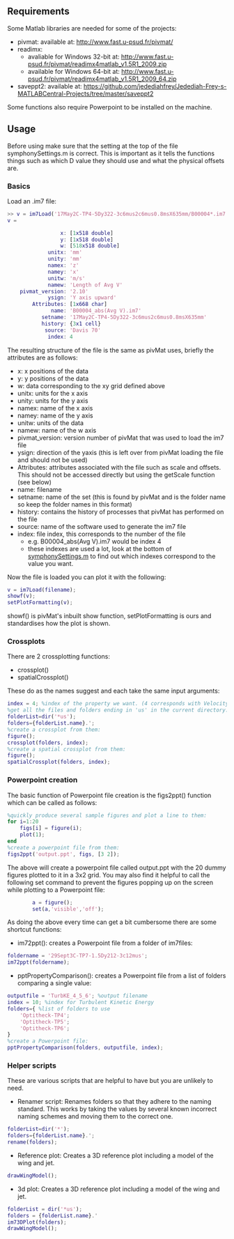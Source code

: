 ## Requirements

Some Matlab libraries are needed for some of the projects:
* pivmat: available at: http://www.fast.u-psud.fr/pivmat/
* readimx:
	* avaliable for Windows 32-bit at: http://www.fast.u-psud.fr/pivmat/readimx4matlab_v1.5R1_2009.zip
	* available for Windows 64-bit at: http://www.fast.u-psud.fr/pivmat/readimx4matlab_v1.5R1_2009_64.zip
* saveppt2: available at: https://github.com/jedediahfrey/Jedediah-Frey-s-MATLABCentral-Projects/tree/master/saveppt2

Some functions also require Powerpoint to be installed on the machine.

## Usage

Before using make sure that the setting at the top of the file symphonySettings.m is correct.  This is important as it tells the functions things such as which D value they should use and what the physical offsets are.

### Basics

Load an .im7 file:
```matlab
>> v = im7Load('17May2C-TP4-5Dy322-3c6mus2c6mus0.8msX635mm/B00004*.im7')
v = 

                 x: [1x518 double]
                 y: [1x518 double]
                 w: [518x518 double]
             unitx: 'mm'
             unity: 'mm'
             namex: 'z'
             namey: 'x'
             unitw: 'm/s'
             namew: 'Length of Avg V'
    pivmat_version: '2.10'
             ysign: 'Y axis upward'
        Attributes: [1x668 char]
              name: 'B00004_abs(Avg V).im7'
           setname: '17May2C-TP4-5Dy322-3c6mus2c6mus0.8msX635mm'
           history: {3x1 cell}
            source: 'Davis 70'
             index: 4
```

The resulting structure of the file is the same as pivMat uses, briefly the attributes are as follows:
* x: x positions of the data
* y: y positions of the data
* w: data corresponding to the xy grid defined above
* unitx: units for the x axis
* unity: units for the y axis
* namex: name of the x axis
* namey: name of the y axis
* unitw: units of the data
* namew: name of the w axis
* pivmat_version: version number of pivMat that was used to load the im7 file
* ysign: direction of the yaxis (this is left over from pivMat loading the file and should not be used)
* Attributes: attributes associated with the file such as scale and offsets.  This should not be accessed directly but using the getScale function (see below)
* name: filename
* setname: name of the set (this is found by pivMat and is the folder name so keep the folder names in this format)
* history: contains the history of processes that pivMat has performed on the file
* source: name of the software used to generate the im7 file
* index: file index, this corresponds to the number of the file
	* e.g. B00004_abs(Avg V).im7 would be index 4
	* these indexes are used a lot, look at the bottom of [symphonySettings.m](https://github.com/zed0/Matlab-stuff/blob/master/symphonySettings.m) to find out which indexes correspond to the value you want.

Now the file is loaded you can plot it with the following:
```matlab
v = im7Load(filename);
showf(v);
setPlotFormatting(v);
```
showf() is pivMat's inbuilt show function, setPlotFormatting is ours and standardises how the plot is shown.

### Crossplots

There are 2 crossplotting functions:
* crossplot()
* spatialCrossplot()

These do as the names suggest and each take the same input arguments:
```matlab
index = 4; %index of the property we want. (4 corresponds with Velocity on 3C plots)
%get all the files and folders ending in 'us' in the current directory:
folderList=dir('*us');
folders={folderList.name}.';
%create a crossplot from them:
figure();
crossplot(folders, index);
%create a spatial crossplot from them:
figure();
spatialCrossplot(folders, index);
```

### Powerpoint creation

The basic function of Powerpoint file creation is the figs2ppt() function which can be called as follows:
```matlab
%quickly produce several sample figures and plot a line to them:
for i=1:20
	figs[i] = figure(i);
	plot(1);
end
%create a powerpoint file from them:
figs2ppt('output.ppt', figs, [3 2]);
```
The above will create a powerpoint file called output.ppt with the 20 dummy figures plotted to it in a 3x2 grid.
You may also find it helpful to call the following set command to prevent the figures popping up on the screen while plotting to a Powerpoint file:
```matlab
		a = figure();
		set(a,'visible','off');
```

As doing the above every time can get a bit cumbersome there are some shortcut functions:
* im72ppt(): creates a Powerpoint file from a folder of im7files:
```matlab
foldername = '29Sept3C-TP7-1.5Dy212-3c12mus';
im72ppt(foldername);
```

* pptPropertyComparison(): creates a Powerpoint file from a list of folders comparing a single value:
```matlab
outputfile = 'TurbKE_4_5_6'; %output filename
index = 10; %index for Turbulent Kinetic Energy
folders={ %list of folders to use
	'Optitheck-TP4';
	'Optitheck-TP5';
	'Optitheck-TP6';
}
%create a Powerpoint file:
pptPropertyComparison(folders, outputfile, index);
```

### Helper scripts

These are various scripts that are helpful to have but you are unlikely to need.
* Renamer script:
Renames folders so that they adhere to the naming standard.  This works by taking the values by several known incorrect naming schemes and moving them to the correct one.
```matlab
folderList=dir('*');
folders={folderList.name}.';
rename(folders);
```
* Reference plot:
Creates a 3D reference plot including a model of the wing and jet.
```matlab
drawWingModel();
```

* 3d plot:
Creates a 3D reference plot including a model of the wing and jet.
```matlab
folderList = dir('*us');
folders = {folderList.name}.'
im73DPlot(folders);
drawWingModel();
```
